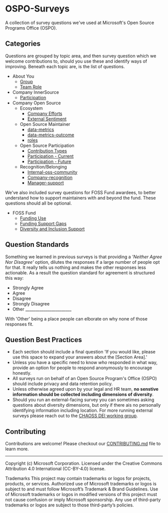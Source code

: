 # OSPO-Surveys
A collection of survey questions we've used at Microsoft's Open Source Programs Office (OSPO).

## Categories
Questions are grouped by topic area, and then survey question which we welcome contributions to, should you use these and identify ways of improving.
Beneath each topic are, is the list of questions.  

- About You
  - [Group](about-you/group.md)
  - [Team Role](about-you/team-role.md)
- Company InnerSource
  - [Participation](company-innersource/participation/recent-activity.md)
- Company Open Source
  - Ecosystem
    - [Company Efforts](company-opensource/ecosystem/company-efforts.md)
    - [External Sentiment](company-opensource/ecosystem/external-sentiment.md)
  - Open Source Maintainer
    - [data-metrics](company-opensource/maintainer/data-metrics.md)
    - [data-metrics-outcome](company-opensource/maintainer/data-metrics-outcome.md)
    - [roles](company-opensource/maintainer/roles.md)
  - Open Source Participation
    - [Contribution Types](company-opensource/participation/contribution-types.md)
    - [Participation - Current](company-opensource/participation/recent-participation.md)
    - [Participation - Future](company-opensource/participation/participation-future.md)
  - Recognition/Belonging
    - [Internal-oss-community](company-opensource/recognition-belonging/community-belonging.md)
    - [Company-recognition](company-opensource/recognition-belonging/company-recognition.md)
    - [Manager-support](company-opensource/recognition-belonging/manager-support.md)
  
We've also included survey questions for FOSS Fund awardees, to better understand how to support maintainers with and beyond the fund.
These questions should all be optional.

- FOSS Fund
  - [Funding Use](foss-fund/award-usefulness.md)
  - [Funding Support Gaps](foss-fund/gaps.md)
  - [Diversity and Inclusion Support](foss-fund/inclusion.md)

## Question Standards

Something we learned in previous surveys is that providing a *'Neither Agree Nor Disagree'* option, dilutes the responses if a large number of people opt for that.   It really tells us nothing and makes the other responses less actionable. As a result the question standard for agreement is structured this way:
- Strongly Agree
- Agree
- Disagree
- Strongly Disagree
- Other _______________________

With 'Other' being a place people can elborate on why none of those responses fit.

## Question Best Practices

* Each section should include a final question 'If you would like, please use this space to expand your answers about the [Section Area].'
* Unless you have a specific need to know *who* responded in what way, provide an option for people to respond anonymously to encourage honestly.
* All surveys run on behalf of an Open Source Program's Office (OSPO) should include privacy and data retention policy.
* Unless otherwise agreed upon by your legal and HR team, **no senstive information should be collected including dimensions of diversity**. 
* Should you run an external-facing survey you can sometimes asking questions about diversity dimensions, but only if there ais no personally identifying information including location. For more running external surveys please reach out to the [CHAOSS DEI working group](https://github.com/chaoss/wg-dei).

## Contributing

Contributions are welcome!  Please checkout our [CONTRIBUTING.md](CONTRIBUTING.md) file to learn more.

---


Copyright (c) Microsoft Corporation.
Licensed under the Creative Commons Attribution 4.0 International (CC-BY-4.0) license.

Trademarks This project may contain trademarks or logos for projects, products, or services. Authorized use of Microsoft trademarks or logos is subject to and must follow Microsoft’s Trademark & Brand Guidelines. Use of Microsoft trademarks or logos in modified versions of this project must not cause confusion or imply Microsoft sponsorship. Any use of third-party trademarks or logos are subject to those third-party’s policies.
